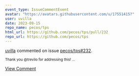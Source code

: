 ```yaml
---
event_type: IssueCommentEvent
avatar: "https://avatars.githubusercontent.com/u/17551415?"
user: uvilla
date: 2023-09-15
repo_name: pecos/tps
html_url: https://github.com/pecos/tps/pull/232
repo_url: https://github.com/pecos/tps
---
```


<a href='https://github.com/uvilla' target='_blank'>uvilla</a> commented on issue <a href='https://github.com/pecos/tps/pull/232' target='_blank'>pecos/tps#232</a>.

<small>Thank you @trevilo for addressing this!...</small>

<a href='https://github.com/pecos/tps/pull/232' target='_blank'>View Comment</a>
